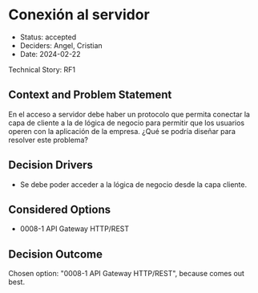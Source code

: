 # Conexión al servidor

* Status: accepted
* Deciders: Angel, Cristian
* Date: 2024-02-22

Technical Story: RF1

## Context and Problem Statement

En el acceso a servidor debe haber un protocolo que permita conectar la capa de cliente a la de lógica de negocio para permitir que los usuarios operen con la aplicación de la empresa. ¿Qué se podría diseñar para resolver este problema?

## Decision Drivers

* Se debe poder acceder a la lógica de negocio desde la capa cliente.

## Considered Options

* 0008-1 API Gateway HTTP/REST

## Decision Outcome

Chosen option: "0008-1 API Gateway HTTP/REST", because comes out best.
